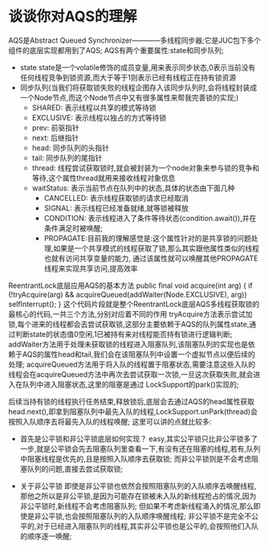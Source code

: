 # 谈谈你对AQS的理解
  AQS是Abstract Queued Synchronizer————多线程同步器;它是JUC包下多个组件的底层实现都用到了AQS;
  AQS有两个重要属性:state和同步队列;
  - state
    state是一个volatile修饰的成员变量,用来表示同步状态,0表示当前没有任何线程竞争到锁资源,而大于等于1则表示已经有线程正在持有锁资源
  - 同步队列(当我们将获取锁失败的线程企图存入该同步队列时,会将线程封装成一个Node节点,而这个Node节点中又有很多属性来帮我完善锁的实现;)
    - SHARED: 表示线程以共享的模式等待锁
    - EXCLUSIVE: 表示线程以独占的方式等待锁
    - prev: 前驱指针
    - next: 后继指针
    - head: 同步队列的头指针
    - tail: 同步队列的尾指针
    - thread: 线程尝试获取锁时,就会被封装为一个node对象来参与锁的竞争和等待,这个属性thread就用来接收线程对象信息
    - waitStatus: 表示当前节点在队列中的状态,具体的状态由下面几种
      - CANCELLED: 表示线程获取锁的请求已经取消
      - SIGNAL: 表示线程已经准备就绪,就等锁被释放
      - CONDITION: 表示线程进入了条件等待状态(condition.await()),并在条件满足时被唤醒;
      - PROPAGATE:目前我的理解感觉是:这个属性针对的是共享锁的问题处理,如果是一个共享模式的线程获取了锁,那么其实跟他属性类似的线程也就有访问共享变量的能力,
                  通过该属性就可以唤醒其他PROPAGATE线程来实现共享访问,提高效率
    
  ReentrantLock底层应用AQS的基本方法
  public final void acquire(int arg) {
    if (!tryAcquire(arg) &&
    acquireQueued(addWaiter(Node.EXCLUSIVE), arg))
    selfInterrupt();
  }
  这个代码片段就是整个ReentrantLock底层AQS多线程获取锁的最核心的代码,一共三个方法,分别对应着不同的作用
  tryAcquire方法表示尝试加锁,每个进来的线程都会去尝试获取锁,这部分主要依赖于AQS的队列属性state,通过判断state的状态值0空闲,1已被持有来对线程能否持有锁进行逻辑判断;
  addWaiter方法用于处理未获取锁的线程进入阻塞队列,该阻塞队列的实现也是依赖于AQS的属性head和tail,我们会在该阻塞队列中设置一个虚拟节点以便后续的处理;
  acquireQueued方法用于将入队的线程置于阻塞状态,需要注意这些入队的线程会在acquireQueued方法中再次去尝试获取一次锁,一旦这次获取失败,就会进入在队列中进入阻塞状态,这里的阻塞是通过
LockSupport的park()实现的;

  后续当持有锁的线程执行任务结束,释放锁后,底层会去通过AQS的head属性获取head.next(),即拿到阻塞队列中最先入队的线程,LockSupport.unPark(thread)会按照入队顺序去将最先入队的线程唤醒;
  这里可以讲的点就比较多:
- 首先是公平锁和非公平锁底层如何实现？
  easy,其实公平锁只比非公平锁多了一步,就是公平锁会先去阻塞队列里查看一下,有没有还在阻塞的线程,若有,队列中阻塞线程是优先的,且是按照入队顺序去获取锁;
  而非公平锁则是不会考虑阻塞队列的问题,直接去尝试获取锁;

- 关于非公平锁
  即使是非公平锁也依然会按照阻塞队列的入队顺序去唤醒线程,那他之所以是非公平锁,是因为可能存在锁被未入队的新线程抢占的情况,因为非公平锁时,新线程不会考虑阻塞队列;
  但如果不考虑新线程涌入的情况,那么即使是非公平锁,也会按照阻塞队列的入队顺序唤醒线程;
  非公平锁不是完全不公平的,对于已经进入阻塞队列的线程,其实非公平锁也是公平的,会按照他们入队的顺序逐一唤醒;